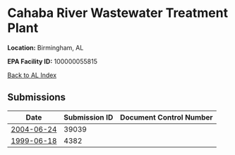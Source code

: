 # Cahaba River Wastewater Treatment Plant

**Location:** Birmingham, AL

**EPA Facility ID:** 100000055815

[Back to AL Index](../../index.md)

## Submissions

| Date | Submission ID | Document Control Number |
|------|--------------|-------------------------|
| [2004-06-24](submissions/39039.md) | 39039 |  |
| [1999-06-18](submissions/4382.md) | 4382 |  |
